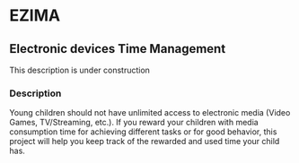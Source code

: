 # EZIMA

## Electronic devices Time Management

This description is under construction

### Description

Young children should not have unlimited access to electronic media (Video Games, TV/Streaming, etc.). If you reward your children with media consumption time for achieving different tasks or for good behavior, this project will help you keep track of the rewarded and used time your child has.
